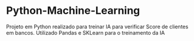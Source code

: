 # Python-Machine-Learning
Projeto em Python realizado para treinar IA para verificar Score de clientes em bancos.
Utilizado Pandas e SKLearn para o treinamento da IA
